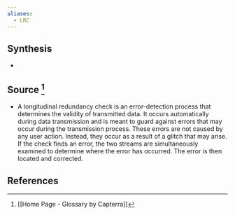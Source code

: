```yaml
---
aliases:
  - LRC
---
```

## Synthesis
- 
## Source [^1]
- A longitudinal redundancy check is an error-detection process that determines the validity of transmitted data. It occurs automatically during data transmission and is meant to guard against errors that may occur during the transmission process. These errors are not caused by any user action. Instead, they occur as a result of a glitch that may arise. If the check finds an error, the two streams are simultaneously examined to determine where the error has occurred. The error is then located and corrected.
## References

[^1]: [[Home Page - Glossary by Capterra]]
